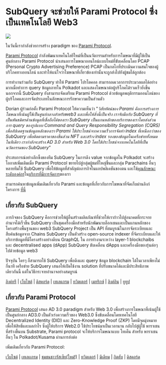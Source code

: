 # SubQuery จะช่วยให้ Parami Protocol ซึ่งเป็นเทคโนโลยี Web3

![](https://miro.medium.com/max/1400/0*KecAkD8Wy23HEm3b)

ในวันนี้เรากำลังช่วยการสร้าง paradigm ของ [Parami Protocol](https://parami.io/).

[Parami Protocol](https://parami.io/) กำลังพัฒนาเทคโนโลยีใหม่ที่เป็นนวัตกรรมสำหรับการโฆษณาที่มีผู้ใช้เป็นศูนย์กลาง Parami Protocol นำเสนอการโฆษณาออนไลน์เเบบใหม่ที่ขับเคลื่อนโดย PCAP (Personal Crypto Advertising Preference) PCAP เป็นกลไกที่ประเมินความสนใจของผู้บริโภคทางออนไลน์ และทำให้แน่ใจว่าโฆษณาที่เกี่ยวข้องเท่านั้นจะถูกส่งไปยังผู้ชมได้ถูกต้อง

การทำงานร่วมกับ SubQuery ทำให้ Parami โปรโตคอล สามารถลดเวลาการประมวลผลได้อย่างมากเมื่อทำการ query ข้อมูลภายใน Polkadot และแสดงโฆษณาต่อผู้บริโภคได้รวดเร็วยิ่งขึ้น นอกจากนี้ SubQuery ยังสามารถจัดเตรียม Parami Protocol ด้วยข้อมูลพฤติกรรมออนไลน์ของผู้บริโภคและการจัดประเภทในลักษณะการรักษาความเป็นส่วนตัว

Dorian ผู้ร่วมก่อตั้ง Parami Protocol ให้ความเห็นว่า "_วิสัยทัศน์ของ Parami คือการสร้างการโฆษณาที่เน้นผู้ใช้เป็นศูนย์กลางสำหรับweb3 และเพื่อให้สิ่งนี้เป็นจริง เราจับมือกับ SubQuery ที่เป็นพันธมิตรด้านข้อมูลที่เชื่อถือได้ของเรา SubQuery เป็นแกนหลักของบริการของเราโดยส่งส่วนการ query ของรูปแบบ Command and Query Responsibility Segregation (CQRS) เพื่ออัปเดตฐานข้อมูลหลักของเรา Parami ใช้ประโยชน์จากความเร็วการจัดทำ index ที่เหนือกว่าของ SubQuery เพื่อติดตามราคาของชิ้นส่วน NFT และสร้าง index รองของข้อมูลในเครือข่ายทั้งหมดในทีเดียว เรากำลังจะสร้าง AD 3.0 สำหรับ Web 3.0 โดยใช้ประโยชน์จากเทคโนโลยีที่เป็นนวัตกรรมของ SubQuery_”

ประสบการณ์อย่างลึกซึ้งของทีม SubQuery ในการดึง value จากข้อมูลใน Polkadot จะสร้างโอกาสเพิ่มเติมเมื่อ Parami Protocol ขยายไปสู่กลุ่มผู้ชมที่ใหญ่ขึ้นและกลุ่ม Parachains อื่นๆ หลายทีมใช้ SubQuery เพื่อให้ข้อมูลที่สำคัญต่อภารกิจในแอปพลิเคชันของตน และใช้[คุณลักษณะระดับองค์กร](https://blog.subquery.network/blogs/20211228-enterprise-hosted.html)ใน[บริการที่มีการจัดการ](https://project.subquery.network/)ของเรา

สามารถค้นหาข้อมูลเพิ่มเติมเกี่ยวกับ Parami และข้อมูลที่เกี่ยวกับการโฆษณาที่จัดเก็บผ่านลิงก์โครงการ [ที่นี่](https://github.com/parami-protocol/parami-scanner)

## เกี่ยวกับ SubQuery

ภารกิจของ SubQuery คือการช่วยให้ผู้อื่นสร้างผลิตภัณฑ์ที่ช่วยให้เราก้าวไปสู่อนาคตที่กระจายอำนาจได้เร็วขึ้น SubQuery เป็นชุดเครื่องมือสำหรับนักพัฒนาบล็อกเชนและเป็นแกนหลักของโครงสร้างพื้นฐานของ web3 SubQuery Project เป็น API ที่สมบูรณ์ในการจัดระเบียบและสืบค้นข้อมูลจาก Chains SubQuery เป็นตัวสร้าง open-source indexer ที่จัดระเบียบและให้บริการข้อมูลที่มีโครงสร้างอย่างดีบน GraphQL ใน การทำงานระหว่าง layer-1 blockchaibs และ decentralised apps (dApp) SubQuery ขับเคลื่อน dApps และเครื่องมือของรุ่นต่อๆไปด้วยข้อมูล web3

ปัจจุบัน ใครๆ ก็สามารถใช้ SubQuery เพื่อดึงและ query ข้อมูล blockchain ได้ในเวลาเพียงไม่กี่นาที เครือข่าย SubQuery เสนอให้เปิดใช้งาน solution ที่ปรับขนาดได้และมีประสิทธิภาพเดียวกันนี้ แต่ในวิธีกระจายอำนาจอย่างสมบูรณ์

[ลิงค์ทรี](https://linktr.ee/subquerynetwork) | [เว็บไซต์](https://subquery.network/) | [ดิสคอร์ด](https://discord.com/invite/78zg8aBSMG) | [เทเลแกรม](https://t.me/subquerynetwork) | [ทวิตเตอร์](https://twitter.com/subquerynetwork) | [เมทริกซ์](https://matrix.to/#/#subquery:matrix.org) | [ลิงค์อิน](https://www.linkedin.com/company/subquery) | [ยูทูป](https://www.youtube.com/channel/UCi1a6NUUjegcLHDFLr7CqLw)

## เกี่ยวกับ Parami Protocol

[Parami Protocol](https://parami.io/) เสนอ AD 3.0 paradigm สำหรับ Web 3.0 เพื่อสร้างการโฆษณาที่เน้นผู้ใช้เป็นศูนย์กลาง AD3.0 เป็นตัวเร่งความเร็วของ Web3.0 ซึ่งขับเคลื่อนโดยเทคโนโลยี Decentralized Identity (DID) และ Zero-Knowledge Proof (ZKP) โดยมีจุดมุ่งหมายเพื่อให้สิทธิ์และผลกำไร ซึ่งผู้ให้บริการ Web2.0 ใช้ประโยชน์มาเป็นเวลานาน กลับไปสู่ผู้ใช้ พาราเชน ที่สร้างขึ้นบน Substrate, Parami protocol จะให้บริการโฆษณาแบบ โทเค็น สำหรับ พาราเชนอื่นๆ ใน Polkadot/Kusama ผ่านการส่งต่อ

เพิ่มเติมเกี่ยวกับ Parami Protocol:

[เว็บไซต์](https://parami.io/) | [เทเลเเกรม]() | [ชุมชนชาวรัสเซีย(ใหม่!)](https://t.me/ParamiProtocolRU) | [ ทวิตเตอร์](https://twitter.com/paramiprotocol) | [มีเดียม](https://paramiprotocol.medium.com/) | [กิตฮับ](https://github.com/parami-protocol) | [ดิสคอร์ด](https://discord.gg/bxFuekgvYJ)
